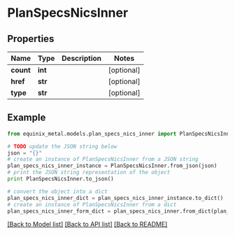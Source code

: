 # PlanSpecsNicsInner


## Properties
Name | Type | Description | Notes
------------ | ------------- | ------------- | -------------
**count** | **int** |  | [optional] 
**href** | **str** |  | [optional] 
**type** | **str** |  | [optional] 

## Example

```python
from equinix_metal.models.plan_specs_nics_inner import PlanSpecsNicsInner

# TODO update the JSON string below
json = "{}"
# create an instance of PlanSpecsNicsInner from a JSON string
plan_specs_nics_inner_instance = PlanSpecsNicsInner.from_json(json)
# print the JSON string representation of the object
print PlanSpecsNicsInner.to_json()

# convert the object into a dict
plan_specs_nics_inner_dict = plan_specs_nics_inner_instance.to_dict()
# create an instance of PlanSpecsNicsInner from a dict
plan_specs_nics_inner_form_dict = plan_specs_nics_inner.from_dict(plan_specs_nics_inner_dict)
```
[[Back to Model list]](../README.md#documentation-for-models) [[Back to API list]](../README.md#documentation-for-api-endpoints) [[Back to README]](../README.md)


